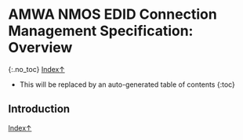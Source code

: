 # AMWA NMOS EDID Connection Management Specification: Overview
{:.no_toc}
[ Index↑ ](..)


* This will be replaced by an auto-generated table of contents
{:toc}



## Introduction



[ Index↑ ](..)
